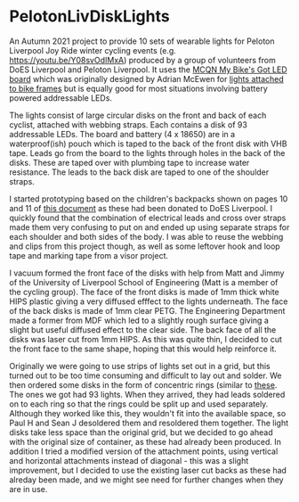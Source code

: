 # PelotonLivDiskLights
An Autumn 2021 project to provide 10 sets of wearable lights for Peloton Liverpool Joy Ride winter cycling events (e.g. https://youtu.be/Y08svOdIMxA) produced by a group of volunteers from DoES Liverpool and Peloton Liverpool. It uses the [MCQN My Bike's Got LED board](github.com/mcqn/my-bikes-got-led) which was originally designed by Adrian McEwen for [lights attached to bike frames](https://mcqn.com/posts/week-842-all-about-active-travel/?utm_source=dlvr.it&utm_medium=twitter) but is equally good for most situations involving battery powered addressable LEDs.

The lights consist of large circular disks on the front and back of each cyclist, attached with webbing straps. Each contains a disk of 93 addressable LEDs. The board and battery (4 x 18650) are in a waterproof(ish) pouch which is taped to the back of the front disk with VHB tape. Leads go from the board to the lights through holes in the back of the disks. These are taped over with plumbing tape to increase water resistance. The leads to the back disk are taped to one of the shoulder straps.

I started prototyping based on the children's backpacks shown on pages 10 and 11 of [this document](http://torquetorque.net/wp-content/uploads/CriticalKitsAndHow%20WeUseThem.pdf) as these had been donated to DoES Liverpool. I quickly found that the combination of electrical leads and cross over straps made them very confusing to put on and ended up using separate straps for each shoulder and both sides of the body. I was able to reuse the webbing and clips from this project though, as well as some leftover hook and loop tape and marking tape from a visor project.

I vacuum formed the front face of the disks with help from Matt and Jimmy of the University of Liverpool School of Engineering (Matt is a member of the cycling group). The face of the front disks is made of 1mm thick white HIPS plastic giving a very diffused efffect to the lights underneath. The face of the back disks is made of 1mm clear PETG. The Engineering Department made a former from MDF which led to a slightly rough surface giving a slight but useful diffused effect to the clear side. The back face of all the disks was laser cut from 1mm HIPS. As this was quite thin, I decided to cut the front face to the same shape, hoping that this would help reinforce it.

Originally we were going to use strips of lights set out in a grid, but this turned out to be too time consuming and difficult to lay out and solder. We then ordered some disks in the form of concentric rings (similar to [these](https://www.aliexpress.com/item/4000352752774.html?spm=a2g0o.productlist.0.0.72225253rmOcwb&algo_pvid=5cd89965-2824-4882-bb7d-75435e5e4b17&algo_exp_id=5cd89965-2824-4882-bb7d-75435e5e4b17-5&pdp_ext_f=%7B%22sku_id%22%3A%2212000015832195426%22%7D). The ones we got had 93 lights. When they arrived, they had leads soldered on to each ring so that the rings could be split up and used separately. Although they worked like this, they wouldn't fit into the available space, so Paul H and Sean J desoldered them and resoldered them together. The light disks take less space than the original grid, but we decided to go ahead with the original size of container, as these had already been produced. In addition I tried a modified version of the attachment points, using vertical and horizontal attachments instead of diagonal - this was a slight improvement, but I decided to use the existing laser cut backs as these had alreday been made, and we might see need for further changes when they are in use.
